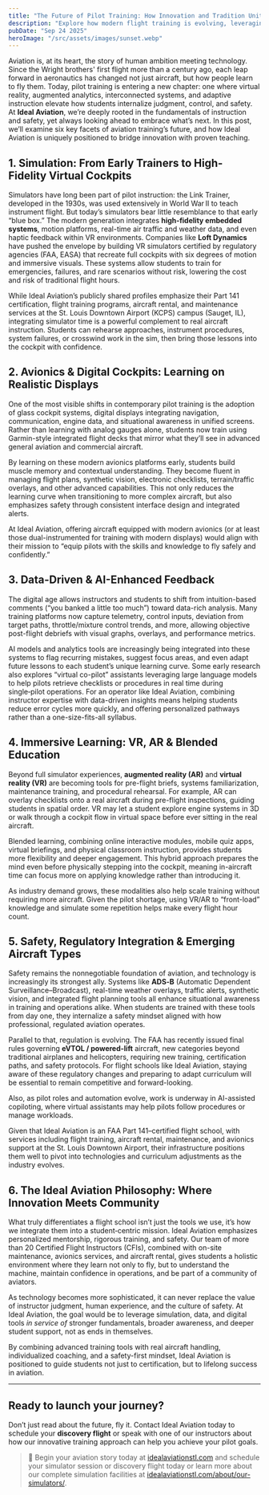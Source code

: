 ```yaml
---
title: "The Future of Pilot Training: How Innovation and Tradition Unite at Ideal Aviation"
description: "Explore how modern flight training is evolving, leveraging simulation, data analytics, VR/AR, and blended learning, and how Ideal Aviation integrates these advances to prepare pilots for tomorrow’s skies."
pubDate: "Sep 24 2025"
heroImage: "/src/assets/images/sunset.webp"
---
```


Aviation is, at its heart, the story of human ambition meeting technology. Since the Wright brothers' first flight more than a century ago, each leap forward in aeronautics has changed not just aircraft, but how people learn to fly them. Today, pilot training is entering a new chapter: one where virtual reality, augmented analytics, interconnected systems, and adaptive instruction elevate how students internalize judgment, control, and safety. At **Ideal Aviation**, we’re deeply rooted in the fundamentals of instruction and safety, yet always looking ahead to embrace what’s next. In this post, we’ll examine six key facets of aviation training’s future, and how Ideal Aviation is uniquely positioned to bridge innovation with proven teaching.

## 1. Simulation: From Early Trainers to High-Fidelity Virtual Cockpits

Simulators have long been part of pilot instruction: the Link Trainer, developed in the 1930s, was used extensively in World War II to teach instrument flight. But today’s simulators bear little resemblance to that early “blue box.” The modern generation integrates **high‑fidelity embedded systems**, motion platforms, real-time air traffic and weather data, and even haptic feedback within VR environments.
Companies like **Loft Dynamics** have pushed the envelope by building VR simulators certified by regulatory agencies (FAA, EASA) that recreate full cockpits with six degrees of motion and immersive visuals. These systems allow students to train for emergencies, failures, and rare scenarios without risk, lowering the cost and risk of traditional flight hours.

While Ideal Aviation’s publicly shared profiles emphasize their Part 141 certification, flight training programs, aircraft rental, and maintenance services at the St. Louis Downtown Airport (KCPS) campus (Sauget, IL), integrating simulator time is a powerful complement to real aircraft instruction. Students can rehearse approaches, instrument procedures, system failures, or crosswind work in the sim, then bring those lessons into the cockpit with confidence.

## 2. Avionics & Digital Cockpits: Learning on Realistic Displays

One of the most visible shifts in contemporary pilot training is the adoption of glass cockpit systems, digital displays integrating navigation, communication, engine data, and situational awareness in unified screens. Rather than learning with analog gauges alone, students now train using Garmin-style integrated flight decks that mirror what they’ll see in advanced general aviation and commercial aircraft.

By learning on these modern avionics platforms early, students build muscle memory and contextual understanding. They become fluent in managing flight plans, synthetic vision, electronic checklists, terrain/traffic overlays, and other advanced capabilities. This not only reduces the learning curve when transitioning to more complex aircraft, but also emphasizes safety through consistent interface design and integrated alerts.

At Ideal Aviation, offering aircraft equipped with modern avionics (or at least those dual-instrumented for training with modern displays) would align with their mission to “equip pilots with the skills and knowledge to fly safely and confidently.”

## 3. Data-Driven & AI-Enhanced Feedback

The digital age allows instructors and students to shift from intuition-based comments (“you banked a little too much”) toward data-rich analysis. Many training platforms now capture telemetry, control inputs, deviation from target paths, throttle/mixture control trends, and more, allowing objective post-flight debriefs with visual graphs, overlays, and performance metrics.

AI models and analytics tools are increasingly being integrated into these systems to flag recurring mistakes, suggest focus areas, and even adapt future lessons to each student’s unique learning curve. Some early research also explores “virtual co-pilot” assistants leveraging large language models to help pilots retrieve checklists or procedures in real time during single‑pilot operations.
For an operator like Ideal Aviation, combining instructor expertise with data-driven insights means helping students reduce error cycles more quickly, and offering personalized pathways rather than a one-size-fits-all syllabus.

## 4. Immersive Learning: VR, AR & Blended Education

Beyond full simulator experiences, **augmented reality (AR)** and **virtual reality (VR)** are becoming tools for pre-flight briefs, systems familiarization, maintenance training, and procedural rehearsal. For example, AR can overlay checklists onto a real aircraft during pre-flight inspections, guiding students in spatial order. VR may let a student explore engine systems in 3D or walk through a cockpit flow in virtual space before ever sitting in the real aircraft.

Blended learning, combining online interactive modules, mobile quiz apps, virtual briefings, and physical classroom instruction, provides students more flexibility and deeper engagement. This hybrid approach prepares the mind even before physically stepping into the cockpit, meaning in-aircraft time can focus more on applying knowledge rather than introducing it.

As industry demand grows, these modalities also help scale training without requiring more aircraft. Given the pilot shortage, using VR/AR to “front-load” knowledge and simulate some repetition helps make every flight hour count.

## 5. Safety, Regulatory Integration & Emerging Aircraft Types

Safety remains the nonnegotiable foundation of aviation, and technology is increasingly its strongest ally. Systems like **ADS‑B** (Automatic Dependent Surveillance–Broadcast), real-time weather overlays, traffic alerts, synthetic vision, and integrated flight planning tools all enhance situational awareness in training and operations alike. When students are trained with these tools from day one, they internalize a safety mindset aligned with how professional, regulated aviation operates.

Parallel to that, regulation is evolving. The FAA has recently issued final rules governing **eVTOL / powered-lift** aircraft, new categories beyond traditional airplanes and helicopters, requiring new training, certification paths, and safety protocols. For flight schools like Ideal Aviation, staying aware of these regulatory changes and preparing to adapt curriculum will be essential to remain competitive and forward-looking.

Also, as pilot roles and automation evolve, work is underway in AI-assisted copiloting, where virtual assistants may help pilots follow procedures or manage workloads.

Given that Ideal Aviation is an FAA Part 141–certified flight school, with services including flight training, aircraft rental, maintenance, and avionics support at the St. Louis Downtown Airport, their infrastructure positions them well to pivot into technologies and curriculum adjustments as the industry evolves.

## 6. The Ideal Aviation Philosophy: Where Innovation Meets Community

What truly differentiates a flight school isn’t just the tools we use, it’s how we integrate them into a student‑centric mission. Ideal Aviation emphasizes personalized mentorship, rigorous training, and safety. Our team of more than 20 Certified Flight Instructors (CFIs), combined with on-site maintenance, avionics services, and aircraft rental, gives students a holistic environment where they learn not only to fly, but to understand the machine, maintain confidence in operations, and be part of a community of aviators.

As technology becomes more sophisticated, it can never replace the value of instructor judgment, human experience, and the culture of safety. At Ideal Aviation, the goal would be to leverage simulation, data, and digital tools *in service of* stronger fundamentals, broader awareness, and deeper student support, not as ends in themselves.

By combining advanced training tools with real aircraft handling, individualized coaching, and a safety-first mindset, Ideal Aviation is positioned to guide students not just to certification, but to lifelong success in aviation.

---

## Ready to launch your journey?
Don’t just read about the future, fly it. Contact Ideal Aviation today to schedule your **discovery flight** or speak with one of our instructors about how our innovative training approach can help you achieve your pilot goals.

> 🚀 Begin your aviation story today at [idealaviationstl.com](https://idealaviationstl.com) and schedule your simulator session or discovery flight today or learn more about our complete simulation facilities at [idealaviationstl.com/about/our-simulators/](https://idealaviationstl.com/about/our-simulators/).
